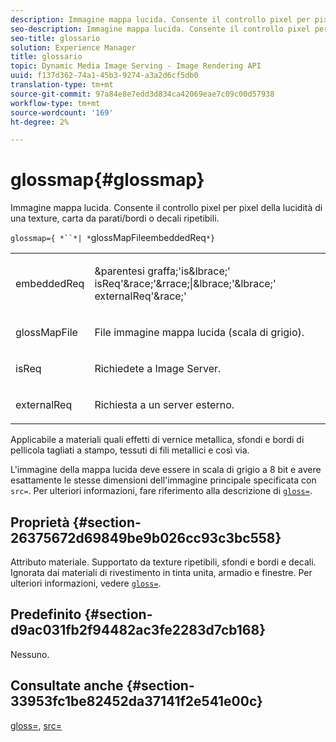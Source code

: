 ```yaml
---
description: Immagine mappa lucida. Consente il controllo pixel per pixel della lucidità di una texture, carta da parati/bordi o decali ripetibili.
seo-description: Immagine mappa lucida. Consente il controllo pixel per pixel della lucidità di una texture, carta da parati/bordi o decali ripetibili.
seo-title: glossario
solution: Experience Manager
title: glossario
topic: Dynamic Media Image Serving - Image Rendering API
uuid: f137d362-74a1-45b3-9274-a3a2d6cf5db0
translation-type: tm+mt
source-git-commit: 97a84e8e7edd3d834ca42069eae7c09c00d57938
workflow-type: tm+mt
source-wordcount: '169'
ht-degree: 2%

---
```



# glossmap{#glossmap}

Immagine mappa lucida. Consente il controllo pixel per pixel della lucidità di una texture, carta da parati/bordi o decali ripetibili.

`glossmap={ *``*| *`glossMapFileembeddedReq`*}`

<table id="simpletable_6AFC3DEB61D647339525C7CFFA052608"> 
 <tr class="strow"> 
  <td class="stentry"> <p><span class="codeph"> <span class="varname"> embeddedReq</span> </span> </p></td> 
  <td class="stentry"> <p><span class="codeph">&amp;parentesi graffa;'is&amp;lbrace;'<span class="varname"> isReq</span>'&amp;race;'&amp;rrace;|&amp;lbrace;'&amp;lbrace;'<span class="varname"> </span>externalReq'&amp;race;'  </span> </p></td> 
 </tr> 
 <tr class="strow"> 
  <td class="stentry"> <p><span class="codeph"> <span class="varname"> glossMapFile</span> </span> </p></td> 
  <td class="stentry"> <p>File immagine mappa lucida (scala di grigio). </p></td> 
 </tr> 
 <tr class="strow"> 
  <td class="stentry"> <p><span class="codeph"> <span class="varname"> isReq</span> </span> </p></td> 
  <td class="stentry"> <p>Richiedete a Image Server. </p></td> 
 </tr> 
 <tr class="strow"> 
  <td class="stentry"> <p><span class="codeph"> <span class="varname"> externalReq  </span> </span> </p></td> 
  <td class="stentry"> <p>Richiesta a un server esterno. </p></td> 
 </tr> 
</table>

Applicabile a materiali quali effetti di vernice metallica, sfondi e bordi di pellicola tagliati a stampo, tessuti di fili metallici e così via.

L&#39;immagine della mappa lucida deve essere in scala di grigio a 8 bit e avere esattamente le stesse dimensioni dell&#39;immagine principale specificata con `src=`. Per ulteriori informazioni, fare riferimento alla descrizione di [ `gloss=`](../../../../../ir-api/http-protocol/image-rendering-api-ref/c-ir-http-protocol-ref/c-ir-http-protocol-command-reference/r-ir-http-gloss.md#reference-325aef2ee51e4e1584a06047427340ca).

## Proprietà {#section-26375672d69849be9b026cc93c3bc558}

Attributo materiale. Supportato da texture ripetibili, sfondi e bordi e decali. Ignorata dai materiali di rivestimento in tinta unita, armadio e finestre. Per ulteriori informazioni, vedere [ `gloss=`](../../../../../ir-api/http-protocol/image-rendering-api-ref/c-ir-http-protocol-ref/c-ir-http-protocol-command-reference/r-ir-http-gloss.md#reference-325aef2ee51e4e1584a06047427340ca).

## Predefinito {#section-d9ac031fb2f94482ac3fe2283d7cb168}

Nessuno.

## Consultate anche {#section-33953fc1be82452da37141f2e541e00c}

[gloss=](../../../../../ir-api/http-protocol/image-rendering-api-ref/c-ir-http-protocol-ref/c-ir-http-protocol-command-reference/r-ir-http-gloss.md#reference-325aef2ee51e4e1584a06047427340ca),  [src=](../../../../../ir-api/http-protocol/image-rendering-api-ref/c-ir-http-protocol-ref/c-ir-http-protocol-command-reference/r-ir-src.md#reference-62c98abad22149d68d405ed6aaff8272)
